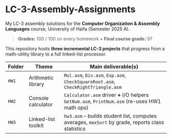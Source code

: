# LC-3-Assembly-Assignments
My LC-3 assembly solutions for the **Computer Organization & Assembly Languages** course, University of Haifa (Semester 2025 A).

> **Grades:** 100 / 100 on every homework • **Final course grade:** 97

This repository hosts **three incremental LC-3 projects** that progress from a math-utility library to a full linked-list processor.

| Folder | Theme                | Main deliverable(s)                                                                              |
| ------ | -------------------- | ------------------------------------------------------------------------------------------------ |
| `HW1`  | Arithmetic library   | `Mul.asm`, `Div.asm`, `Exp.asm`, `CheckSquareRoot.asm`, `CheckRightTriangle.asm`                 |
| `HW2`  | Console calculator   | `Calculator.asm` driver **+** I/O helpers `GetNum.asm`, `PrintNum.asm` (re-uses HW1 math ops)    |
| `HW3`  | Linked-list toolkit  | `hw3.asm` – builds student list, computes averages, `maxSort` by grade, reports class statistics |
